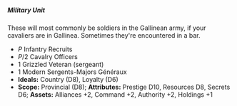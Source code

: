##### Military Unit

These will most commonly be soldiers in the Gallinean army, if your
cavaliers are in Gallinea. Sometimes they're encountered in a bar.

  - *P* Infantry Recruits
  - *P*/2 Cavalry Officers
  - 1 Grizzled Veteran (sergeant)
  - 1 Modern Sergents-Majors Généraux
  - **Ideals:** Country (D8), Loyalty (D6)
  - **Scope:** Provincial (D8); **Attributes:** Prestige D10, Resources
    D8, Secrets D6; **Assets:** Alliances +2, Command +2, Authority +2,
    Holdings +1

